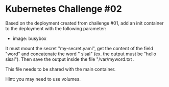 # Kubernetes Challenge #02

Based on the deployment created from challenge #01, add an init container to the deployment with the following parameter:
- image: busybox

It must mount the secret "my-secret.yaml", get the content of the field "word" and concatenate the word " sisal" (ex. the output must be "hello sisal"). Then save the output inside the file "/var/myword.txt .

This file needs to be shared with the main container.

Hint: you may need to use volumes.

